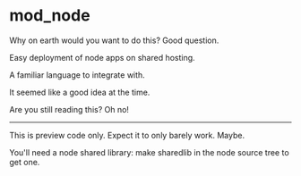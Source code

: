 mod_node
===========

Why on earth would you want to do this? Good question.

Easy deployment of node apps on shared hosting.

A familiar language to integrate with.

It seemed like a good idea at the time.

Are you still reading this? Oh no!

-------

This is preview code only. Expect it to only barely work. Maybe.

You'll need a node shared library: make sharedlib in the node source tree to
get one.
